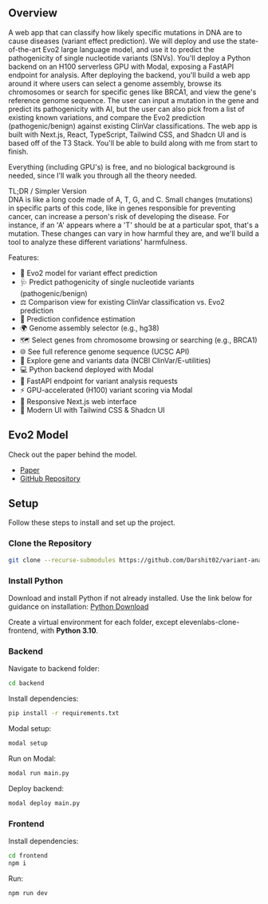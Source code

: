 ## Overview

 A web app that can classify how likely specific mutations in DNA are to cause diseases (variant effect prediction). We will deploy and use the state-of-the-art Evo2 large language model, and use it to predict the pathogenicity of single nucleotide variants (SNVs). You'll deploy a Python backend on an H100 serverless GPU with Modal, exposing a FastAPI endpoint for analysis. After deploying the backend, you'll build a web app around it where users can select a genome assembly, browse its chromosomes or search for specific genes like BRCA1, and view the gene's reference genome sequence. The user can input a mutation in the gene and predict its pathogenicity with AI, but the user can also pick from a list of existing known variations, and compare the Evo2 prediction (pathogenic/benign) against existing ClinVar classifications. The web app is built with Next.js, React, TypeScript, Tailwind CSS, and Shadcn UI and is based off of the T3 Stack. You'll be able to build along with me from start to finish.

Everything (including GPU's) is free, and no biological background is needed, since I'll walk you through all the theory needed.

TL;DR / Simpler Version\
DNA is like a long code made of A, T, G, and C. Small changes (mutations) in specific parts of this code, like in genes responsible for preventing cancer, can increase a person's risk of developing the disease. For instance, if an 'A' appears where a 'T' should be at a particular spot, that's a mutation. These changes can vary in how harmful they are, and we'll build a tool to analyze these different variations' harmfulness.

Features:

- 🧬 Evo2 model for variant effect prediction
- 🩺 Predict pathogenicity of single nucleotide variants (pathogenic/benign)
- ⚖️ Comparison view for existing ClinVar classification vs. Evo2 prediction
- 💯 Prediction confidence estimation
- 🌍 Genome assembly selector (e.g., hg38)
- 🗺️ Select genes from chromosome browsing or searching (e.g., BRCA1)
- 🌐 See full reference genome sequence (UCSC API)
- 🧬 Explore gene and variants data (NCBI ClinVar/E-utilities)
- 💻 Python backend deployed with Modal
- 🚀 FastAPI endpoint for variant analysis requests
- ⚡ GPU-accelerated (H100) variant scoring via Modal
- 📱 Responsive Next.js web interface
- 🎨 Modern UI with Tailwind CSS & Shadcn UI

## Evo2 Model

Check out the paper behind the model.

- [Paper](https://www.biorxiv.org/content/10.1101/2025.02.18.638918v1)
- [GitHub Repository](https://github.com/ArcInstitute/evo2)

## Setup

Follow these steps to install and set up the project.

### Clone the Repository

```bash
git clone --recurse-submodules https://github.com/Darshit02/variant-analysis.git
```

### Install Python

Download and install Python if not already installed. Use the link below for guidance on installation:
[Python Download](https://www.python.org/downloads/)

Create a virtual environment for each folder, except elevenlabs-clone-frontend, with **Python 3.10**.

### Backend

Navigate to backend folder:

```bash
cd backend
```

Install dependencies:

```bash
pip install -r requirements.txt
```

Modal setup:

```bash
modal setup
```

Run on Modal:

```bash
modal run main.py
```

Deploy backend:

```bash
modal deploy main.py
```

### Frontend

Install dependencies:

```bash
cd frontend
npm i
```

Run:

```bash
npm run dev
```
